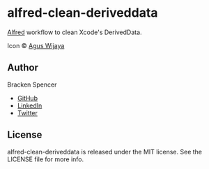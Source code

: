 alfred-clean-deriveddata
========================

[Alfred](http://www.alfredapp.com/) workflow to clean Xcode's DerivedData.

Icon © [Agus Wijaya](http://www.aguswijaya.com)

## Author

Bracken Spencer

* [GitHub](https://www.github.com/brackendev)
* [LinkedIn](https://www.linkedin.com/in/brackenspencer/)
* [Twitter](https://twitter.com/brackendev)

## License

alfred-clean-deriveddata is released under the MIT license. See the LICENSE file for more info.
